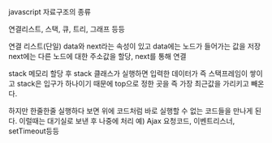 javascript
자료구조의 종류

연결리스트, 스택, 큐, 트리, 그래프 등등

연결 리스트(단일)
data와 next라는 속성이 있고 data에는 노드가 들어가는 값을 저장 next에는 다른 노드에 대한 주소값을 할당, next를 통해 연결

stack
메모리 할당 후 stack 클래스가 실행하면 입력한 데이터가 즉 스택프레임이 쌓이고 stack은 입구가 하나이기 때문에 top으로 정한 곳을 즉 가장 최근값을 가리키고 빼온다.

하지만 한줄한줄 실행하다 보면 위에 코드처럼 바로 실행할 수 없는 코드들을 만나게 된다. 이럴때는 대기실로 보낸 후 나중에 처리
예) Ajax 요청코드, 이벤트리스너, setTimeout등등
